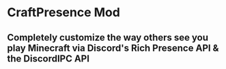 # CraftPresence Mod
## Completely customize the way others see you play Minecraft via Discord's Rich Presence API & the DiscordIPC API

